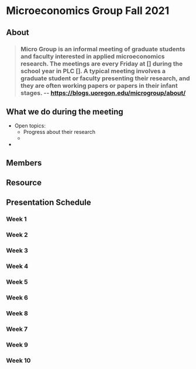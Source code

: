 # Microeconomics Group Fall 2021

## About 
> ### Micro Group is an informal meeting of graduate students and faculty interested in applied microeconomics research.  The meetings are every Friday at [] during the school year in PLC [].  A typical meeting involves a graduate student or faculty presenting their research, and they are often working papers or papers in their infant stages. -- https://blogs.uoregon.edu/microgroup/about/ 


## What we do during the meeting
- Open topics: 
  - Progress about their research
  - 
- 

## Members


## Resource



## Presentation Schedule
### Week 1

### Week 2

### Week 3
### Week 4
### Week 5
### Week 6
### Week 8
### Week 7
### Week 9
### Week 10




